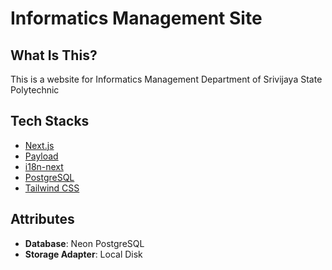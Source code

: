 # Informatics Management Site

## What Is This?

This is a website for Informatics Management Department of Srivijaya State Polytechnic

## Tech Stacks

- [Next.js](https://nextjs.org)
- [Payload](https://payloadcms.com)
- [i18n-next](https://next-intl.dev/)
- [PostgreSQL](https://www.postgresql.org/)
- [Tailwind CSS](https://tailwindcss.com)

## Attributes

- **Database**: Neon PostgreSQL
- **Storage Adapter**: Local Disk
